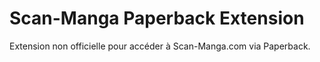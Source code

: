 # Scan-Manga Paperback Extension
Extension non officielle pour accéder à Scan-Manga.com via Paperback.

